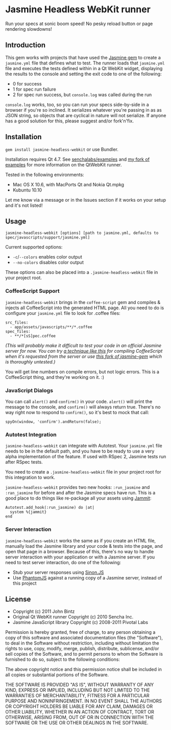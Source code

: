 # Jasmine Headless WebKit runner

Run your specs at sonic boom speed! No pesky reload button or page rendering slowdowns!

## Introduction

This gem works with projects that have used the [Jasmine gem](https://github.com/pivotal/jasmine-gem) to
create a `jasmine.yml` file that defines what to test. The runner loads that
`jasmine.yml` file and executes the tests defined within in a Qt WebKit widget, displaying the results
to the console and setting the exit code to one of the following:

* 0 for success
* 1 for spec run failure
* 2 for spec run success, but `console.log` was called during the run

`console.log` works, too, so you can run your specs side-by-side in a browser if you're so inclined. It
serializes whatever you're passing in as as JSON string, so objects that are cyclical in nature will not
serialize. If anyone has a good solution for this, please suggest and/or fork'n'fix.

## Installation

`gem install jasmine-headless-webkit` or use Bundler.

Installation requires Qt 4.7. See [senchalabs/examples](https://github.com/senchalabs/examples) and [my fork
of examples](https://github.com/johnbintz/examples) for more information on the QtWebKit runner.

Tested in the following environments:

* Mac OS X 10.6, with MacPorts Qt and Nokia Qt.mpkg
* Kubuntu 10.10

Let me know via a message or in the Issues section if it works on your setup and it's not listed!

## Usage

    jasmine-headless-webkit [options] [path to jasmine.yml, defaults to spec/javascripts/support/jasmine.yml]

Current supported options:

* `-c`/`--colors` enables color output
* `--no-colors` disables color output

These options can also be placed into a `.jasmine-headless-webkit` file in your project root.

### CoffeeScript Support

`jasmine-headless-webkit` brings in the `coffee-script` gem and compiles & injects all CoffeeScript into the
generated HTML page. All you need to do is configure your `jasmine.yml` file to look for .coffee files:

    src_files:
      - app/assets/javascripts/**/*.coffee
    spec_files:
      - **/*[sS]pec.coffee

*(This will probably make it difficult to test your code in an official Jasmine server for now. You can try 
[a technique like this](https://github.com/jbaudanza/rack-asset-compiler/blob/master/examples/jasmine_config.rb) for compiling CoffeeScript when it's requested from the server
or use [this fork of jasmine-gem](https://github.com/johnbintz/jasmine-gem/tree/coffeescript-inline-support) which
is thoroughly untested.)*

You will get line numbers on compile errors, but not logic errors. This is a CoffeeScript thing, and they're working on it. :)

### JavaScript Dialogs

You can call `alert()` and `confirm()` in your code. `alert()` will print the message to the console, and
`confirm()` will always return true. There's no way right now to respond to `confirm()`, so it's best to
mock that call:

    spyOn(window, 'confirm').andReturn(false);

### Autotest Integration

`jasmine-headless-webkit` can integrate with Autotest. Your `jasmine.yml` file needs to be in the default
path, and you have to be ready to use a very alpha implementation of the feature. If used with RSpec 2,
Jasmine tests run after RSpec tests.

You need to create a `.jasmine-headless-webkit` file in your project root for this integration
to work.

`jasmine-headless-webkit` provides two new hooks: `:run_jasmine` and `:ran_jasmine` for before and after the
Jasmine specs have run. This is a good place to do things like re-package all your assets using 
[Jammit](http://documentcloud.github.com/jammit/):

    Autotest.add_hook(:run_jasmine) do |at|
      system %{jammit}
    end

### Server Interaction

`jasmine-headless-webkit` works the same as if you create an HTML file, manually load the Jasmine library and
your code & tests into the page, and open that page in a browser. Because of this, there's no way to handle
server interaction with your application or with a Jasmine server. If you need to test server interaction,
do one of the following:

* Stub your server responses using [Sinon.JS](http://sinonjs.org/)
* Use [PhantomJS](http://www.phantomjs.org/) against a running copy of a Jasmine server, instead of this project

## License

* Copyright (c) 2011 John Bintz
* Original Qt WebKit runner Copyright (c) 2010 Sencha Inc.
* Jasmine JavaScript library Copyright (c) 2008-2011 Pivotal Labs

Permission is hereby granted, free of charge, to any person obtaining a copy
of this software and associated documentation files (the "Software"), to deal
in the Software without restriction, including without limitation the rights
to use, copy, modify, merge, publish, distribute, sublicense, and/or sell
copies of the Software, and to permit persons to whom the Software is
furnished to do so, subject to the following conditions:

The above copyright notice and this permission notice shall be included in
all copies or substantial portions of the Software.

THE SOFTWARE IS PROVIDED "AS IS", WITHOUT WARRANTY OF ANY KIND, EXPRESS OR
IMPLIED, INCLUDING BUT NOT LIMITED TO THE WARRANTIES OF MERCHANTABILITY,
FITNESS FOR A PARTICULAR PURPOSE AND NONINFRINGEMENT. IN NO EVENT SHALL THE
AUTHORS OR COPYRIGHT HOLDERS BE LIABLE FOR ANY CLAIM, DAMAGES OR OTHER
LIABILITY, WHETHER IN AN ACTION OF CONTRACT, TORT OR OTHERWISE, ARISING FROM,
OUT OF OR IN CONNECTION WITH THE SOFTWARE OR THE USE OR OTHER DEALINGS IN
THE SOFTWARE.

